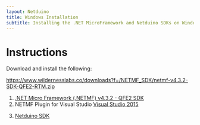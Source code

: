 ```yaml
---
layout: Netduino
title: Windows Installation
subtitle: Installing the .NET MicroFramework and Netduino SDKs on Windows.
---
```


# Instructions

Download and install the following:

https://www.wildernesslabs.co/downloads?f=/NETMF_SDK/netmf-v4.3.2-SDK-QFE2-RTM.zip

1. [.NET Micro Framework (.NETMF) v4.3.2 - QFE2 SDK](https://www.wildernesslabs.co/downloads?f=/NETMF_SDK/netmf-v4.3.2-SDK-QFE2-RTM.zip)
2. NETMF Plugin for Visual Studio [Visual Studio 2015](https://www.wildernesslabs.co/downloads?f=/NETMF_SDK/netmfvs14.vsix)
<!-- or [Visual Studio 2013](http://downloads.wildernesslabs.co/NETMF_SDK/netmfvs2013.vsix)-->
3. [Netduino SDK](https://www.wildernesslabs.co/downloads?f=/Netduino_SDK/netduinosdk_v5.exe)
